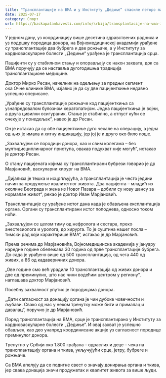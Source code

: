 ```yaml
---
title: "Трансплантације на ВМА и у Институту „Дедиње“ спасиле петоро пацијената"
date: 2025-07-17
category: Спорт
url: https://backapalankavesti.com/info/srbija/transplantacije-na-vma-i-u-institutu-dedinje-spasile-petoro-pacijenata/
---
```


У једном дану, уз координацију више десетина здравствених радника и уз подршку породица донора, на Војномедицинској академији урађене су трансплантације два бубрега и две рожњаче, а у Институту за кардиоваскуларне болести „Дедиње“ урађена је трансплантација срца.

Пацијенти су у стабилном стању и опорављају се након захвата, док са ВМА поручују да се наставља дугогодишња традиција трансплантационе медицине.

Доктор Мирко Ресан, начелник на одељењу за предњи сегмент ока Очне клинике ВМА, изјавио је да су две пацијенткиње недавно успешно оперисане.

„Урађене су трансплантације рожњаче код пацијенткиња са узнапредовалом булозном кератопатијом. Једна пацијенткиња је војни, а друга цивилни осигураник. Стање је стабилно, а отпуст кући се очекује у понедељак“, навео је др Ресан.

Он је истакао да су обе пацијенткиње дуго чекале на операцију, а једна од њих је имала и хитну индикацију, јер јој је и друго око било лоше.

„Захваљујем се породици донора, као и свим колегама – без мултидисциплинарног приступа, овакав подухват није могућ“, истакао је доктор Ресан.

О стању пацијената којима су трансплантирани бубрези говорио је др Марјановић, васкуларни хирург на ВМА.

„Дијализа је тешка и исцрпљујућа, а трансплантација је често једини начин за продужење квалитетног живота. Два пацијента – младић из околине Београда и жена из Новог Пазара – добили су нову шансу за нормалан живот“, рекао је доктор Иван Марјановић.

Трансплантације су урађене истог дана када је обављена експлантација органа. Органи су трансплантирани истог поподнева, односно током ноћи.

„Захваљујем се целом тиму од нефролога и сестара, преко анестезиолога и уролога, до хирурга. То је суштина нашег посла – тимски рад који карактерише ВМА“, истакао је др Марјановић.

Према речима др Марјановића, Војномедицинска академија у јануару наредне године обележава 30 година од прве трансплантације бубрега. До сада је урађено више од 500 трансплантација, од чега 440 од живих, а 86 од кадаверичних донора.

„Ове године смо већ урадили 10 трансплантација од живих донора и две од преминулих, што нас чини водећим центром у региону“, наглашава доктор Марјановић.

Посебну захвалност упутио је породицама донора.

„Дати сагласност за донацију органа је чин дубоке човечности и љубави. Свако од нас у неком тренутку може бити и прималац и давалац“, поручио је др Марјановић.

Поред трансплантација на ВМА, срце је трансплантирано у Институту за кардиоваскуларне болести „Дедиње“. И овај захват је успешно обављен, као део унапред координисане акције уз сагласност породице преминулог донора.

Тренутно у Србији око 1.800 грађана – одраслих и деце – чека на трансплантацију органа и ткива, укључујући срце, јетру, бубреге и рожњаче.

Са ВМА апелују да се подигне свест о значају донирања органа и ткива, јер свака донација значи продужетак и квалитет живота за више људи.
